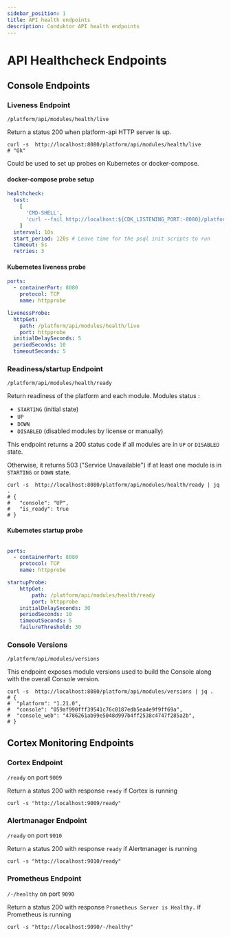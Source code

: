 ```yaml
---
sidebar_position: 1
title: API health endpoints
description: Conduktor API health endpoints
---
```


# API Healthcheck Endpoints

## Console Endpoints

### Liveness Endpoint

`/platform/api/modules/health/live`

Return a status 200 when platform-api HTTP server is up.

```shell title="cURL example"
curl -s  http://localhost:8080/platform/api/modules/health/live
# "Ok"
```

Could be used to set up probes on Kubernetes or docker-compose.

#### docker-compose probe setup

```yaml
healthcheck:
  test:
    [
      'CMD-SHELL',
      'curl --fail http://localhost:${CDK_LISTENING_PORT:-8080}/platform/api/modules/health/live',
    ]
  interval: 10s
  start_period: 120s # Leave time for the psql init scripts to run
  timeout: 5s
  retries: 3
```

#### Kubernetes liveness probe

```yaml title="Port configuration"
ports:
  - containerPort: 8080
    protocol: TCP
    name: httpprobe
```

```yaml title="Probe configuration"
livenessProbe:
  httpGet:
    path: /platform/api/modules/health/live
    port: httpprobe
  initialDelaySeconds: 5
  periodSeconds: 10
  timeoutSeconds: 5
```

### Readiness/startup Endpoint

`/platform/api/modules/health/ready`

Return readiness of the platform and each module.
Modules status :

- `STARTING` (initial state)
- `UP`
- `DOWN`
- `DISABLED` (disabled modules by license or manually)

This endpoint returns a 200 status code if all modules are in `UP` or `DISABLED` state.

Otherwise, it returns 503 ("Service Unavailable") if at least one module is in `STARTING` or `DOWN` state.

```shell title="cURL example"
curl -s  http://localhost:8080/platform/api/modules/health/ready | jq .
# {
#   "console": "UP",
#   "is_ready": true
# }
```

#### Kubernetes startup probe

```yaml title="Port configuration"

ports:
  - containerPort: 8080
    protocol: TCP
    name: httpprobe
```

```yaml title="Probe configuration"
startupProbe:
    httpGet:
        path: /platform/api/modules/health/ready
        port: httpprobe
    initialDelaySeconds: 30
    periodSeconds: 10
    timeoutSeconds: 5
    failureThreshold: 30
```



### Console Versions

`/platform/api/modules/versions`

This endpoint exposes module versions used to build the Console along with the overall Console version.

```shell title="cURL example"
curl -s  http://localhost:8080/platform/api/modules/versions | jq .
# {
#  "platform": "1.21.0",
#  "console": "059af990fff39541c76c0187edb5ea4e9f9ff69a",
#  "console_web": "4786261ab99e5048d997b4ff2538c4747f285a2b",
# }
```

## Cortex Monitoring Endpoints

### Cortex Endpoint

`/ready` on port `9009`

Return a status 200 with response `ready` if Cortex is running

```shell title="cURL example"
curl -s "http://localhost:9009/ready"
```

### Alertmanager Endpoint

`/ready` on port `9010`

Return a status 200 with response `ready` if Alertmanager is running

```shell title="cURL example"
curl -s "http://localhost:9010/ready"
```

### Prometheus Endpoint

`/-/healthy` on port `9090`

Return a status 200 with response `Prometheus Server is Healthy.` if Prometheus is running

```shell title="cURL example"
curl -s "http://localhost:9090/-/healthy"
```